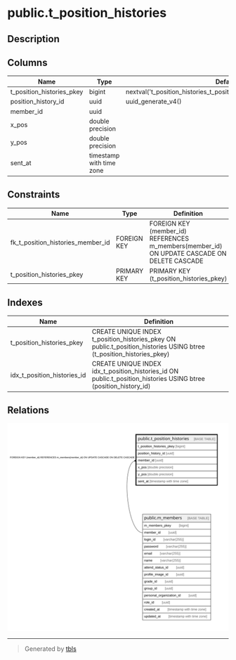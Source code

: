 # public.t_position_histories

## Description

## Columns

| Name | Type | Default | Nullable | Children | Parents | Comment |
| ---- | ---- | ------- | -------- | -------- | ------- | ------- |
| t_position_histories_pkey | bigint | nextval('t_position_histories_t_position_histories_pkey_seq'::regclass) | false |  |  |  |
| position_history_id | uuid | uuid_generate_v4() | false |  |  |  |
| member_id | uuid |  | false |  | [public.m_members](public.m_members.md) |  |
| x_pos | double precision |  | false |  |  |  |
| y_pos | double precision |  | false |  |  |  |
| sent_at | timestamp with time zone |  | false |  |  |  |

## Constraints

| Name | Type | Definition |
| ---- | ---- | ---------- |
| fk_t_position_histories_member_id | FOREIGN KEY | FOREIGN KEY (member_id) REFERENCES m_members(member_id) ON UPDATE CASCADE ON DELETE CASCADE |
| t_position_histories_pkey | PRIMARY KEY | PRIMARY KEY (t_position_histories_pkey) |

## Indexes

| Name | Definition |
| ---- | ---------- |
| t_position_histories_pkey | CREATE UNIQUE INDEX t_position_histories_pkey ON public.t_position_histories USING btree (t_position_histories_pkey) |
| idx_t_position_histories_id | CREATE UNIQUE INDEX idx_t_position_histories_id ON public.t_position_histories USING btree (position_history_id) |

## Relations

![er](public.t_position_histories.svg)

---

> Generated by [tbls](https://github.com/k1LoW/tbls)
